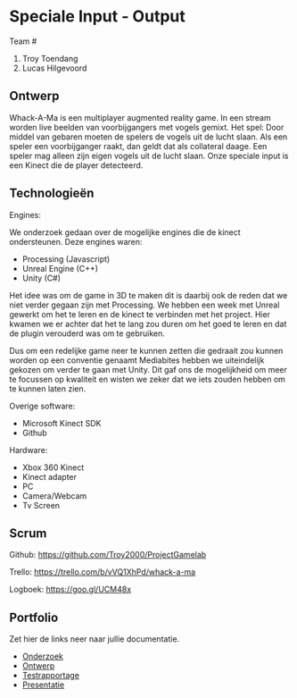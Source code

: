 # Speciale Input - Output
Team #
1. Troy Toendang
2. Lucas Hilgevoord

## Ontwerp
Whack-A-Ma is een multiplayer augmented reality game. In een stream worden live beelden van voorbijgangers met vogels gemixt. Het spel: Door middel van gebaren moeten de spelers de vogels uit de lucht slaan. Als een speler een voorbijganger raakt, dan geldt dat als collateral daage. Een speler mag alleen zijn eigen vogels uit de lucht slaan.
Onze speciale input is een Kinect die de player detecteerd.

## Technologieën
Engines:

We onderzoek gedaan over de mogelijke engines die de kinect ondersteunen. 
Deze engines waren:
- Processing (Javascript)
- Unreal Engine (C++)
- Unity (C#)

Het idee was om de game in 3D te maken dit is daarbij ook de reden dat we niet verder gegaan zijn met Processing.
We hebben een week met Unreal gewerkt om het te leren en de kinect te verbinden met het project. Hier kwamen we er achter dat het te lang zou duren om het goed te leren en dat de plugin verouderd was om te gebruiken.

Dus om een redelijke game neer te kunnen zetten die gedraait zou kunnen worden op een conventie genaamt Mediabites hebben we uiteindelijk gekozen om verder te gaan met Unity. Dit gaf ons de mogelijkheid om meer te focussen op kwaliteit en wisten we zeker dat we iets zouden hebben om te kunnen laten zien.

Overige software:
- Microsoft Kinect SDK
- Github

Hardware:
- Xbox 360 Kinect
- Kinect adapter
- PC
- Camera/Webcam
- Tv Screen

## Scrum
Github:
https://github.com/Troy2000/ProjectGamelab

Trello:
https://trello.com/b/vVQ1XhPd/whack-a-ma

Logboek:
https://goo.gl/UCM48x


## Portfolio
Zet hier de links neer naar jullie documentatie.
* [Onderzoek]()
* [Ontwerp]()
* [Testrapportage]()
* [Presentatie]()
